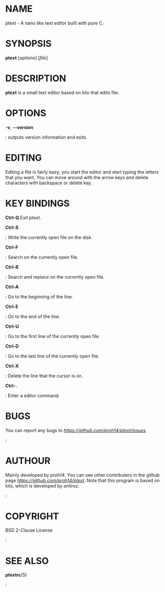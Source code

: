 # NAME

ptext - A nano like text editor built with pure C.

# SYNOPSIS

**ptext** \[*options*\] \[*file*\]

# DESCRIPTION

**ptext** is a small text editor based on kilo that edits file.

# OPTIONS

**-v**, **\--version**

:   outputs version information and exits.

# EDITING

Editing a file is fairly easy; you start the editor and start typing the
letters that you want. You can move around with the arrow keys and
delete characters with backspace or delete key.

# KEY BINDINGS

**Ctrl-Q** Exit ptext.

**Ctrl-S**

:   Write the currently open file on the disk.

**Ctrl-F**

:   Search on the currently open file.

**Ctrl-R**

:   Search and replace on the currently open file.

**Ctrl-A**

:   Go to the beginning of the line.

**Ctrl-E**

:   Go to the end of the line.

**Ctrl-U**

:   Go to the first line of the currently open file.

**Ctrl-D**

:   Go to the last line of the currently open file.

**Ctrl-X**

:   Delete the line that the cursor is on.

**Ctrl-.**

:   Enter a editor command.

# BUGS

You can report any bugs to *https://github.com/proh14/ptext/issues*.

:   

# AUTHOUR

Mainly developed by *proh14*. You can see other contributers in the github page *https://github.com/proh14/ptext*. Note that this program is based on kilo, which is developed by *antirez*.

:   

# COPYRIGHT

BSD 2-Clause License

:   

# SEE ALSO

**ptextrc**(5)

:   
